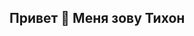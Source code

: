 ## Привет 👋 Меня зову Тихон

<!--
**Tihohod2000/Tihohod2000** is a ✨ _special_ ✨ repository because its `README.md` (this file) appears on your GitHub profile.

###

<p align="center">
 <img width="600" src="assets/github-snake.svg" alt="snake"/>
</p>

###
